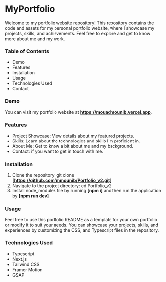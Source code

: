 # **MyPortfolio**



Welcome to my portfolio website repository! This repository contains the code and assets for my personal portfolio website, where I showcase my projects, skills, and achievements. Feel free to explore and get to know more about me and my work.


### Table of Contents
- Demo
- Features
- Installation
- Usage
- Technologies Used
- Contact


### Demo
You can visit my portfolio website at **https://mouadmounib.vercel.app**.

### Features

- Project Showcase: View details about my featured projects.
- Skills: Learn about the technologies and skills I'm proficient in.
- About Me: Get to know a bit about me and my background.
- Contact: if you want to get in touch with me.

### Installation

1. Clone the repository: git clone **[https://github.com/mmounib/Portfolio_v2.git]**
2. Navigate to the project directory: cd Portfolio_v2
3. Install node_modules file by running **[npm i]** and then run the application by **[npm run dev]**

### Usage

Feel free to use this portfolio README as a template for your own portfolio or modify it to suit your needs. You can showcase your projects, skills, and experiences by customizing the CSS, and Typescript files in the repository.

### Technologies Used

- Typescript
- Next.js
- Tailwind CSS
- Framer Motion
- GSAP
